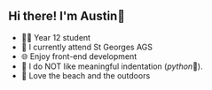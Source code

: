 ## Hi there! I'm Austin👋

- 🧑‍🎓 Year 12 student
- 🏫 I currently attend St Georges AGS
- 🌐 Enjoy front-end development
- 🐍 I do NOT like meaningful indentation (*python*👀).
- 🌴 Love the beach and the outdoors

